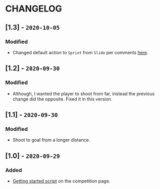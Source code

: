 # CHANGELOG


## [1.3] - `2020-10-05`

### Modified
- Changed default action to `Sprint` from `Slide` per comments [here](https://www.kaggle.com/c/google-football/discussion/188762).


## [1.2] - `2020-09-30`

### Modified
- Although, I wanted the player to shoot from far, instead the previous change did the opposite. Fixed it in this version.


## [1.1] - `2020-09-30`

### Modified
- Shoot to goal from a longer distance.


## [1.0] - `2020-09-29`

### Added
- [Getting started script](https://www.kaggle.com/c/google-football/overview/getting-started) on the competition page.
